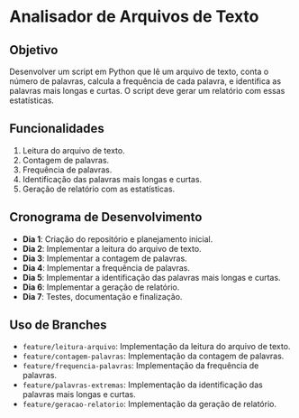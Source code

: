 # Analisador de Arquivos de Texto

## Objetivo
Desenvolver um script em Python que lê um arquivo de texto, conta o número de palavras, calcula a frequência de cada palavra, e identifica as palavras mais longas e curtas. O script deve gerar um relatório com essas estatísticas.

## Funcionalidades
1. Leitura do arquivo de texto.
2. Contagem de palavras.
3. Frequência de palavras.
4. Identificação das palavras mais longas e curtas.
5. Geração de relatório com as estatísticas.

## Cronograma de Desenvolvimento
- **Dia 1**: Criação do repositório e planejamento inicial.
- **Dia 2**: Implementar a leitura do arquivo de texto.
- **Dia 3**: Implementar a contagem de palavras.
- **Dia 4**: Implementar a frequência de palavras.
- **Dia 5**: Implementar a identificação das palavras mais longas e curtas.
- **Dia 6**: Implementar a geração de relatório.
- **Dia 7**: Testes, documentação e finalização.

## Uso de Branches
- `feature/leitura-arquivo`: Implementação da leitura do arquivo de texto.
- `feature/contagem-palavras`: Implementação da contagem de palavras.
- `feature/frequencia-palavras`: Implementação da frequência de palavras.
- `feature/palavras-extremas`: Implementação da identificação das palavras mais longas e curtas.
- `feature/geracao-relatorio`: Implementação da geração de relatório.


